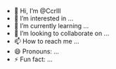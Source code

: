 - 👋 Hi, I’m @Ccrlll
- 👀 I’m interested in ...
- 🌱 I’m currently learning ...
- 💞️ I’m looking to collaborate on ...
- 📫 How to reach me ...
- 😄 Pronouns: ...
- ⚡ Fun fact: ...

<!---
Ccrlll/Ccrlll is a ✨ special ✨ repository because its `README.md` (this file) appears on your GitHub profile.
You can click the Preview link to take a look at your changes.
--->
